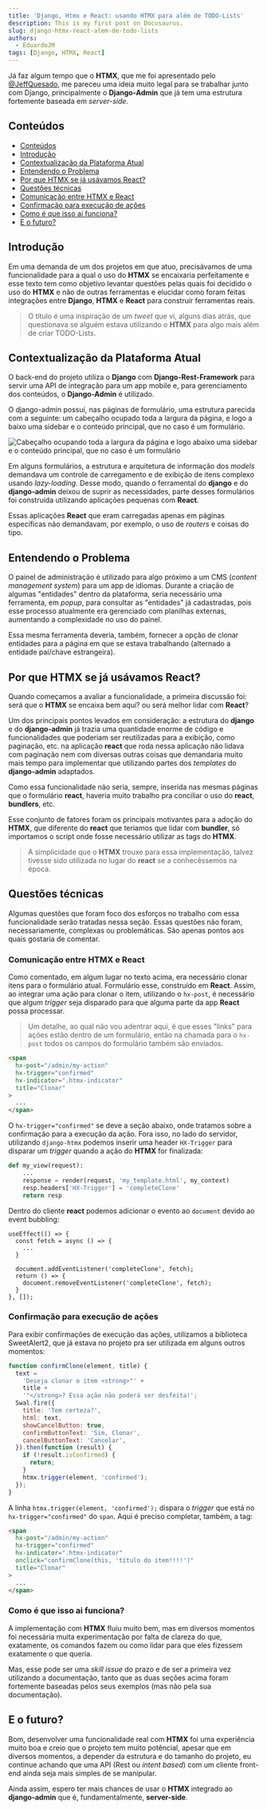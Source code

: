 ```yaml
---
title: 'Django, Htmx e React: usando HTMX para além de TODO-Lists'
description: This is my first post on Docusaurus.
slug: django-htmx-react-alem-de-todo-lists
authors:
  - EduardoJM
tags: [Django, HTMX, React]
---
```


Já faz algum tempo que o **HTMX**, que me foi apresentado pelo [@JeffQuesado](https://twitter.com/JeffQuesado), me pareceu uma ideia muito legal para se trabalhar junto com Django, principalmente o **Django-Admin** que já tem uma estrutura fortemente baseada em _server-side_.

<!-- truncate -->

## Conteúdos <a name="contents"></a>

- [Conteúdos](#contents)
- [Introdução](#intro)
- [Contextualização da Plataforma Atual](#context)
- [Entendendo o Problema](#problem)
- [Por que HTMX se já usávamos React?](#why)
- [Questões técnicas](#tech)
- [Comunicação entre HTMX e React](#react)
- [Confirmação para execução de ações](#confirm)
- [Como é que isso ai funciona?](#how)
- [E o futuro?](#future)

## Introdução <a name="intro"></a>

Em uma demanda de um dos projetos em que atuo, precisávamos de uma funcionalidade para a qual o uso do **HTMX** se encaixaria perfeitamente e esse texto tem como objetivo levantar questões pelas quais foi decidido o uso do **HTMX** e não de outras ferramentas e elucidar como foram feitas integrações entre **Django**, **HTMX** e **React** para construir ferramentas reais.

> O título é uma inspiração de um _tweet_ que vi, alguns dias atrás, que questionava se alguém estava utilizando o **HTMX** para algo mais além de criar TODO-Lists.

## Contextualização da Plataforma Atual <a name="context"></a>

O back-end do projeto utiliza o **Django** com **Django-Rest-Framework** para servir uma API de integração para um app mobile e, para gerenciamento dos conteúdos, o **Django-Admin** é utilizado.

O django-admin possuí, nas páginas de formulário, uma estrutura parecida com a seguinte: um cabeçalho ocupado toda a largura da página, e logo a baixo uma sidebar e o conteúdo principal, que no caso é um formulário.

![Cabeçalho ocupando toda a largura da página e logo abaixo uma sidebar e o conteúdo principal, que no caso é um formulário](./applayout.png)

Em alguns formulários, a estrutura e arquitetura de informação dos _models_ demandava um controle de carregamento e de exibição de itens complexo usando _lazy-loading_. Desse modo, quando o ferramental do **django** e do **django-admin** deixou de suprir as necessidades, parte desses formulários foi construída utilizando aplicações pequenas com **React**.

Essas aplicações **React** que eram carregadas apenas em páginas específicas não demandavam, por exemplo, o uso de _routers_ e coisas do tipo.

## Entendendo o Problema <a name="problem"></a>

O painel de administração é utilizado para algo próximo a um CMS (_content management system_) para um app de idiomas. Durante a criação de algumas "entidades" dentro da plataforma, seria necessário uma ferramenta, em _popup_, para consultar as "entidades" já cadastradas, pois esse processo atualmente era gerenciado com planilhas externas, aumentando a complexidade no uso do painel.

Essa mesma ferramenta deveria, também, fornecer a opção de clonar entidades para a página em que se estava trabalhando (alternado a entidade paí/chave estrangeira).

## Por que HTMX se já usávamos React? <a name="why"></a>

Quando começamos a avaliar a funcionalidade, a primeira discussão foi: será que o **HTMX** se encaixa bem aqui? ou será melhor lidar com **React**?

Um dos principais pontos levados em consideração: a estrutura do **django** e do **django-admin** já trazia uma quantidade enorme de código e funcionalidades que poderiam ser reutilizadas para a exibição, como paginação, etc. na aplicação **react** que roda nessa aplicação não lidava com paginação nem com diversas outras coisas que demandaria muito mais tempo para implementar que utilizando partes dos _templates_ do **django-admin** adaptados.

Como essa funcionalidade não seria, sempre, inserida nas mesmas páginas que o formulário **react**, haveria muito trabalho pra conciliar o uso do **react**, **bundlers**, etc.

Esse conjunto de fatores foram os principais motivantes para a adoção do **HTMX**, que diferente do **react** que teriamos que lidar com **bundler**, só importamos o script onde fosse necessário utilizar as tags do **HTMX**.

> A simplicidade que o **HTMX** trouxe para essa implementação, talvez tivesse sido utilizada no lugar do **react** se a conhecêssemos na época.

## Questões técnicas <a name="tech"></a>

Algumas questões que foram foco dos esforços no trabalho com essa funcionalidade serão tratadas nessa seção. Essas questões não foram, necessariamente, complexas ou problemáticas. São apenas pontos aos quais gostaria de comentar.

### Comunicação entre HTMX e React <a name="react"></a>

Como comentado, em algum lugar no texto acima, era necessário clonar itens para o formulário atual. Formulário esse, construído em **React**. Assim, ao integrar uma ação para clonar o item, utilizando o `hx-post`, é necessário que algum _trigger_ seja disparado para que alguma parte da app **React** possa processar.

> Um detalhe, ao qual não vou adentrar aqui, é que esses "links" para ações estão dentro de um formulário, então na chamada para o `hx-post` todos os campos do formulário também são enviados.

```html
<span
  hx-post="/admin/my-action"
  hx-trigger="confirmed"
  hx-indicator=".htmx-indicator"
  title="Clonar"
>
  ...
</span>
```

O `hx-trigger="confirmed"` se deve a seção abaixo, onde tratamos sobre a confirmação para a execução da ação. Fora isso, no lado do servidor, utilizando `django-htmx` podemos inserir uma header `HX-Trigger` para disparar um _trigger_ quando a ação do **HTMX** for finalizada:

```python
def my_view(request):
    ...
    response = render(request, 'my_template.html', my_context)
    resp.headers['HX-Trigger'] = 'completeClone'
    return resp
```

Dentro do cliente **react** podemos adicionar o evento ao `document` devido ao event bubbling:

```tsx
useEffect(() => {
  const fetch = async () => {
    ...
  }

  document.addEventListener('completeClone', fetch);
  return () => {
    document.removeEventListener('completeClone', fetch);
  }
}, []);
```

### Confirmação para execução de ações <a name="confirm"></a>

Para exibir confirmações de execução das ações, utilizamos a biblioteca SweetAlert2, que já estava no projeto pra ser utilizada em alguns outros momentos:

```javascript
function confirmClone(element, title) {
  text =
    'Deseja clonar o item <strong>"' +
    title +
    '"</strong>? Essa ação não poderá ser desfeita!';
  Swal.fire({
    title: 'Tem certeza?',
    html: text,
    showCancelButton: true,
    confirmButtonText: 'Sim, Clonar',
    cancelButtonText: 'Cancelar',
  }).then(function (result) {
    if (!result.isConfirmed) {
      return;
    }
    htmx.trigger(element, 'confirmed');
  });
}
```

A linha `htmx.trigger(element, 'confirmed');` dispara o _trigger_ que está no `hx-trigger="confirmed"` do `span`. Aqui é preciso completar, também, a tag:

```html
<span
  hx-post="/admin/my-action"
  hx-trigger="confirmed"
  hx-indicator=".htmx-indicator"
  onclick="confirmClone(this, 'título do item!!!!')"
  title="Clonar"
>
  ...
</span>
```

### Como é que isso ai funciona? <a name="how"></a>

A implementação com **HTMX** fluiu muito bem, mas em diversos momentos foi necessária muita experimentação por falta de clareza do que, exatamente, os comandos fazem ou como lidar para que eles fizessem exatamente o que queria.

Mas, esse pode ser uma _skill issue_ do prazo e de ser a primeira vez utilizando a documentação, tanto que as duas seções acima foram fortemente baseadas pelos seus exemplos (mas não pela sua documentação).

## E o futuro? <a name="future"></a>

Bom, desenvolver uma funcionalidade real com **HTMX** foi uma experiência muito boa e creio que o projeto tem muito potêncial, apesar que em diversos momentos, a depender da estrutura e do tamanho do projeto, eu continue achando que uma API (Rest ou _intent based_) com um cliente front-end ainda seja mais simples de se manipular.

Ainda assim, espero ter mais chances de usar o **HTMX** integrado ao **django-admin** que é, fundamentalmente, **server-side**.
